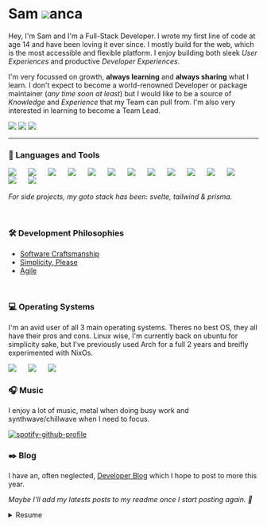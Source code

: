 # Sam <img width="20px" style="margin-bottom:-0px" src="https://zanca.dev/favicon.png"/>anca

Hey, I'm Sam and I'm a Full-Stack Developer. I wrote my first line of code at age 14 and have been loving it ever since. I mostly build for the web, which is the most accessible and flexible platform. I enjoy building both sleek _User Experiences_ and productive _Developer Experiences_.

I'm very focussed on growth, **always learning** and **always sharing** what I learn. I don't expect to become a world-renowned Developer or package maintainer (_any time soon at least_) but I would like to be a source of _Knowledge_ and _Experience_ that my Team can pull from. I'm also very interested in learning to become a Team Lead.

<!-- Color Palette:
  875cff: Purple-ish Blue
  f7e13a: Yellow
-->

<!-- https://github.com/DenverCoder1/custom-icon-badges -->

[<img src="https://custom-icon-badges.demolab.com/badge/-samuele@zanca.dev-875cff?style=for-the-badge&logo=mention&logoColor=white">](mailto:samuele@zanca.dev)
[<img src="https://custom-icon-badges.demolab.com/badge/-Schedule a Quick Meeting-f7e13a?style=for-the-badge&logo=calendar&logoColor=black">](https://cal.com/samzanca/15min)
[<img src="https://custom-icon-badges.demolab.com/badge/Hoboken, NJ-USA-875cff?style=for-the-badge&logo=location&logoColor=white">](https://www.google.com/maps/place/Hoboken,+NJ/)

---

### 🧰 Languages and Tools

<!-- https://devicon.dev/ -->

<img align="left" width="30px" style="padding-right:10px;" src="https://cdn.jsdelivr.net/gh/devicons/devicon/icons/typescript/typescript-plain.svg"/>
<img align="left" width="30px" style="padding-right:10px;" src="https://cdn.jsdelivr.net/gh/devicons/devicon/icons/react/react-original.svg" />
<img align="left" width="30px" style="padding-right:10px;" src="https://cdn.jsdelivr.net/gh/devicons/devicon/icons/nextjs/nextjs-original.svg" />
<img align="left" width="30px" style="padding-right:10px;" src="https://cdn.jsdelivr.net/gh/devicons/devicon/icons/tailwindcss/tailwindcss-plain.svg" />
<img align="left" width="30px" style="padding-right:10px;" src="https://cdn.jsdelivr.net/gh/devicons/devicon/icons/css3/css3-original.svg" />
<img align="left" width="30px" style="padding-right:10px;" src="https://cdn.jsdelivr.net/gh/devicons/devicon/icons/linux/linux-original.svg" />
<img align="left" width="30px" style="padding-right:10px;" src="https://cdn.jsdelivr.net/gh/devicons/devicon/icons/git/git-original.svg" />
<img align="left" width="30px" style="padding-right:10px;" src="https://cdn.jsdelivr.net/gh/devicons/devicon/icons/svelte/svelte-original.svg" />
<img align="left" width="30px" style="padding-right:10px;" src="https://cdn.jsdelivr.net/gh/devicons/devicon/icons/nodejs/nodejs-original.svg" />
<img align="left" width="30px" style="padding-right:10px;" src="https://cdn.jsdelivr.net/gh/devicons/devicon/icons/csharp/csharp-plain.svg" />
<img align="left" width="30px" style="padding-right:10px;" src="https://cdn.jsdelivr.net/gh/devicons/devicon/icons/rust/rust-plain.svg" />
<img align="left" width="30px" style="padding-right:10px;" src="https://cdn.jsdelivr.net/gh/devicons/devicon/icons/docker/docker-plain.svg" />
<img align="left" width="30px" style="padding-right:10px;" src="https://cdn.jsdelivr.net/gh/devicons/devicon/icons/postgresql/postgresql-plain.svg" />
<img width="30px" style="padding-right:10px;" src="https://cdn.jsdelivr.net/gh/devicons/devicon/icons/mongodb/mongodb-plain.svg" />
<!-- Note, the last icon needs to have no alignment set -->

<br>

_For side projects, my goto stack has been: svelte, tailwind & prisma._

<br>

### 🛠️ Development Philosophies

- [Software Craftsmanship](https://manifesto.softwarecraftsmanship.org/)
- [Simplicity, Please](https://www.infoq.com/articles/simplicity-manifesto-development/)
- [Agile](https://agilemanifesto.org/)


<br>


### 💻 Operating Systems

I'm an avid user of all 3 main operating systems. Theres no best OS, they all have their pros and cons. Linux wise, I'm currently back on ubuntu for simplicity sake, but I've previously used Arch for a full 2 years and breifly experimented with NixOs.

<img align="left" width="30px" style="padding-right:10px;" src="https://cdn.jsdelivr.net/gh/devicons/devicon/icons/ubuntu/ubuntu-plain.svg" />
<img align="left" width="30px" style="padding-right:10px;" src="https://cdn.jsdelivr.net/gh/devicons/devicon/icons/apple/apple-original.svg" />
<img width="30px" style="padding-right:10px;" src="https://cdn.jsdelivr.net/gh/devicons/devicon/icons/windows8/windows8-original.svg" />

<br>

### 🎧 Music

I enjoy a lot of music, metal when doing busy work and synthwave/chillwave when I need to focus.

[![spotify-github-profile](https://spotify-github-profile.vercel.app/api/view?uid=metruzanca&cover_image=true&theme=default&show_offline=false&background_color=121212&bar_color=53b14f&bar_color_cover=true)](https://spotify-github-profile.vercel.app/api/view?uid=metruzanca&redirect=true)


<!-- https://github.com/anuraghazra/github-readme-stats -->
<!-- <img src="https://github-readme-stats.vercel.app/api?username=metruzanca&show_icons=true"/> -->

### ✒️ Blog
I have an, often neglected, [Developer Blog](https://zanca.dev/) which I hope to post to more this year.

_Maybe I'll add my latests posts to my readme once I start posting again. 🤔_


<!-- <img src="https://profile-counter.glitch.me/metruzanca/count.svg"> -->

<details>
  <summary>Resume</summary>
  <i>Click for pdf version (cannot embed pdfs in github profile readme</i>
  <a href="https://github.com/metruzanca/metruzanca/blob/master/resumes/2022-11-24/resume_samuele-zanca_2022-11-24.pdf"><img src="./resumes/2022-11-24/resume_samuele-zanca_2022-11-24-1.png"></a>
</details>
